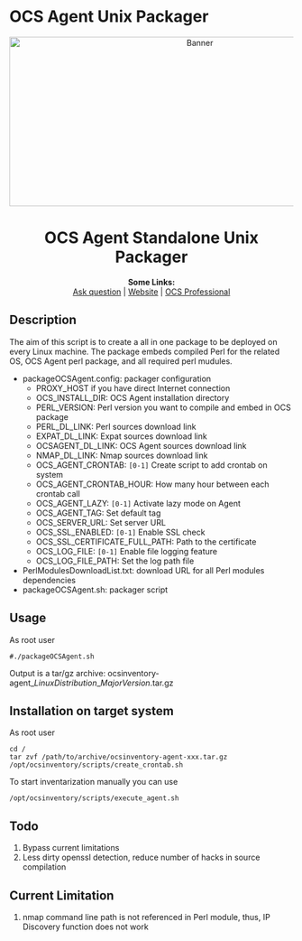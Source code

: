 # OCS Agent Unix Packager

<p align="center">
  <img src="https://cdn.ocsinventory-ng.org/common/banners/banner660px.png" height=300 width=660 alt="Banner">
</p>

<h1 align="center">OCS Agent Standalone Unix Packager</h1>
<p align="center">
  <b>Some Links:</b><br>
  <a href="http://ask.ocsinventory-ng.org">Ask question</a> |
  <a href="https://www.ocsinventory-ng.org/?utm_source=github-ocs">Website</a> |
  <a href="https://www.ocsinventory-ng.org/en/#ocs-pro-en">OCS Professional</a>
</p>

## Description

The aim of this script is to create a all in one package to be deployed on every Linux machine.
The package embeds compiled Perl for the related OS, OCS Agent perl package, and all required perl mudules.

* packageOCSAgent.config: packager configuration
    * PROXY_HOST if you have direct Internet connection
    * OCS_INSTALL_DIR: OCS Agent installation directory
    * PERL_VERSION: Perl version you want to compile and embed in OCS package
    * PERL_DL_LINK: Perl sources download link
    * EXPAT_DL_LINK: Expat sources download link
    * OCSAGENT_DL_LINK: OCS Agent sources download link
    * NMAP_DL_LINK: Nmap sources download link
    * OCS_AGENT_CRONTAB: ```[0-1]``` Create script to add crontab on system
    * OCS_AGENT_CRONTAB_HOUR: How many hour between each crontab call
    * OCS_AGENT_LAZY: ```[0-1]``` Activate lazy mode on Agent
    * OCS_AGENT_TAG: Set default tag
    * OCS_SERVER_URL: Set server URL
    * OCS_SSL_ENABLED: ```[0-1]``` Enable SSL check
    * OCS_SSL_CERTIFICATE_FULL_PATH: Path to the certificate
    * OCS_LOG_FILE: ```[0-1]``` Enable file logging feature
    * OCS_LOG_FILE_PATH: Set the log path file
* PerlModulesDownloadList.txt: download URL for all Perl modules dependencies
* packageOCSAgent.sh: packager script

## Usage

As root user
```shell
#./packageOCSAgent.sh
```

Output is a tar/gz archive: ocsinventory-agent_*LinuxDistribution*_*MajorVersion*.tar.gz

## Installation on target system

As root user
```shell
cd /
tar zvf /path/to/archive/ocsinventory-agent-xxx.tar.gz
/opt/ocsinventory/scripts/create_crontab.sh
```

To start inventarization manually you can use

```shell
/opt/ocsinventory/scripts/execute_agent.sh
```

## Todo

1. Bypass current limitations
2. Less dirty openssl detection, reduce number of hacks in source compilation

## Current Limitation

1. nmap command line path is not referenced in Perl module, thus, IP Discovery function does not work
